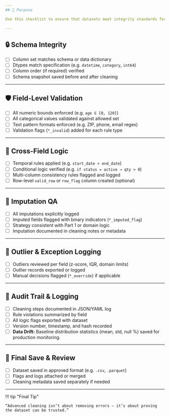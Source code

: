 ```yaml
---
## 🎯 Purpose

Use this checklist to ensure that datasets meet integrity standards for downstream modeling, publication, or deployment. It supports rule-based validation, field logic enforcement, and audit-driven documentation.

---
```


## 🔒 Schema Integrity

* [ ] Column set matches schema or data dictionary
* [ ] Dtypes match specification (e.g. `datetime`, `category`, `int64`)
* [ ] Column order (if required) verified
* [ ] Schema snapshot saved before and after cleaning

---

## 🛡 Field-Level Validation

* [ ] All numeric bounds enforced (e.g. `age ∈ [0, 120]`)
* [ ] All categorical values validated against allowed set
* [ ] Text pattern formats enforced (e.g. ZIP, phone, email regex)
* [ ] Validation flags (`*_invalid`) added for each rule type

---

## 🔗 Cross-Field Logic

* [ ] Temporal rules applied (e.g. `start_date < end_date`)
* [ ] Conditional logic verified (e.g. `if status = active → qty > 0`)
* [ ] Multi-column consistency rules flagged and logged
* [ ] Row-level `valid_row` or `row_flag` column created (optional)

---

## 🧪 Imputation QA

* [ ] All imputations explicitly logged
* [ ] Imputed fields flagged with binary indicators (`*_imputed_flag`)
* [ ] Strategy consistent with Part 1 or domain logic
* [ ] Imputation documented in cleaning notes or metadata

---

## 🚨 Outlier & Exception Logging

* [ ] Outliers reviewed per field (z-score, IQR, domain limits)
* [ ] Outlier records exported or logged
* [ ] Manual decisions flagged (`*_override`) if applicable

---

## 🧾 Audit Trail & Logging

* [ ] Cleaning steps documented in JSON/YAML log
* [ ] Rule violations summarized by field
* [ ] All logic flags exported with dataset
 * [ ] Version number, timestamp, and hash recorded
 * [ ] **Data Drift:** Baseline distribution statistics (mean, std, null %) saved for production monitoring.

---

## 💾 Final Save & Review

* [ ] Dataset saved in approved format (e.g. `.csv`, `.parquet`)
* [ ] Flags and logs attached or merged
* [ ] Cleaning metadata saved separately if needed

---

!!! tip "Final Tip"

    “Advanced cleaning isn’t about removing errors — it’s about proving the dataset can be trusted.”
